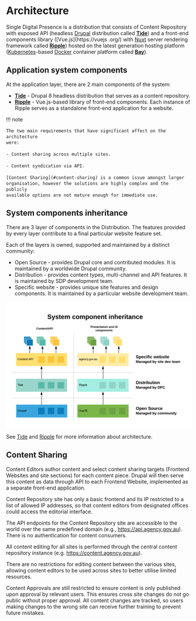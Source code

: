 # Architecture

Single Digital Presence is a distribution that consists of Content Repository
with exposed API (headless [Drupal](https://www.drupal.org) distribution called
**[Tide](/tide)**) and a front-end components library ([Vue.js](https://vuejs
.org/) with [Nuxt](https://nuxtjs.org/) server rendering framework called 
**[Ripple](/ripple)**) hosted on the latest generation hosting platform 
([Kubernetes](https://kubernetes.io/)-based [Docker](https://www.docker.com/)
container platform called **[Bay](/bay)**). 

## Application system components

At the application layer, there are 2 main components of the system:

- **[Tide](/tide)** - Drupal 8 headless distribution that serves as a content 
  repository.
- **[Ripple](/ripple)** - Vue.js-based library of front-end components. Each 
  instance of Ripple serves as a standalone front-end application for a website.

!!! note

    The two main requirements that have significant affect on the architecture
    were: 
    
    - Content sharing across multiple sites.
    
    - Content syndication via API.
      
    [Content Sharing](#content-sharing) is a common issue amongst larger
    organisation, however the solutions are highly complex and the publicly
    available options are not mature enough for immediate use.

## System components inheritance

There are 3 layer of components in the Distribution. The features provided by
every layer contribute to a final particular website feature set.

Each of the layers is owned, supported and maintained by a distinct community: 
- Open Source - provides Drupal core and contributed modules. It is maintained
  by a worldwide Drupal community.
- Distribution - provides content types, multi-channel and API features. It is 
  maintained by SDP development team. 
- Specific website - provides unique site features and design components. It is
  maintained by a particular website development team.

![System componets inheritance](assets/system-components-inheritance.png)

See [Tide](/tide) and [Ripple](/ripple) for more information about architecture.

## Content Sharing

Content Editors author content and select content sharing targets
(Frontend Websites and site sections) for each content piece. Drupal will
then serve this content as data through API to each Frontend Website,
implemented as a separate front-end application.

Content Repository site has only a basic frontend and its IP restricted to a
list of allowed IP addresses, so that content editors from designated offices
could access the editorial interface.

The API endpoints for the Content Repository site are accessible to the world
over the same predefined domain (e.g., https://api.agency.gov.au). There is no
authentication for content consumers.

All content editing for all sites is performed through the central content
repository instance (e.g. https://content.agency.gov.au).

There are no restrictions for editing content between the various sites,
allowing content editors to be used across sites to better utilise limited
resources.

Content Approvals are still restricted to ensure content is only published upon
approval by relevant users. This ensures cross site changes do not go public
without proper approval. All content changes are tracked, so users making
changes to the wrong site can receive further training to prevent future
mistakes.
